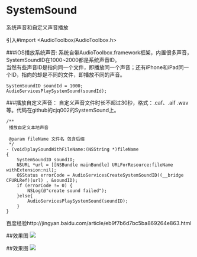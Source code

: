 # SystemSound
系统声音和自定义声音播放

引入#import <AudioToolbox/AudioToolbox.h>

###iOS播放系统声音:
系统自带AudioToolbox.framework框架，内置很多声音，SystemSoundID在1000~2000都是系统声音ID。<br>
当然有些声音ID是指向同一个文件，即播放同一个声音；还有iPhone和iPad同一个ID，指向的却是不同的文件，即播放不同的声音。<br>
```
SystemSoundID soundId = 1000;
AudioServicesPlaySystemSound(soundId);
```
###播放自定义声音：
自定义声音文件时长不超过30秒，格式：.caf、.aif .wav等。代码在github的cjq002的SystemSound上。<br>
```
/**
 播放自定义本地声音
 
 @param fileName 文件名 包含后缀
 */
- (void)playSoundWithFileName:(NSString *)fileName
{
    SystemSoundID soundID;
    NSURL *url = [[NSBundle mainBundle] URLForResource:fileName withExtension:nil];
    OSStatus errorCode = AudioServicesCreateSystemSoundID((__bridge CFURLRef)(url) , &soundID);
    if (errorCode != 0) {
        NSLog(@"create sound failed");
    }else{
        AudioServicesPlaySystemSound(soundID);
    }
}
```
百度经验http://jingyan.baidu.com/article/eb9f7b6d7bc5ba869264e863.html


##效果图
![](https://github.com/cjq002/SystemSound/raw/master/Media/demo1.png)

##效果图
![](https://github.com/cjq002/SystemSound/raw/master/Media/demo2.png)
